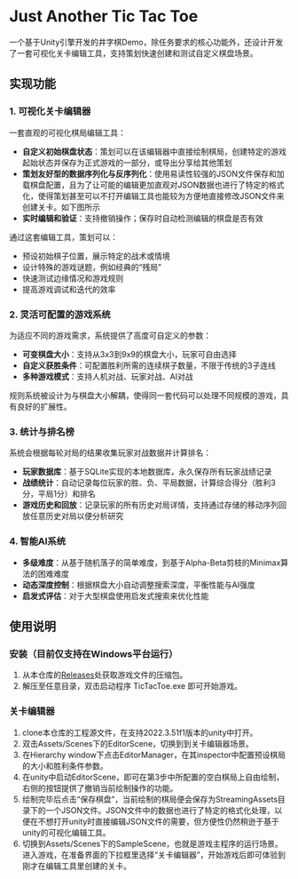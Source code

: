 # Just Another Tic Tac Toe

一个基于Unity引擎开发的井字棋Demo，除任务要求的核心功能外，还设计开发了一套可视化关卡编辑工具，支持策划快速创建和测试自定义棋盘场景。

## 实现功能

### 1. 可视化关卡编辑器

一套直观的可视化棋局编辑工具：

- **自定义初始棋盘状态**：策划可以在该编辑器中直接绘制棋局，创建特定的游戏起始状态并保存为正式游戏的一部分，或导出分享给其他策划
- **策划友好型的数据序列化与反序列化**：使用易读性较强的JSON文件保存和加载棋盘配置，且为了让可能的编辑更加直观对JSON数据也进行了特定的格式化，使得策划甚至可以不打开编辑工具也能较为方便地直接修改JSON文件来创建关卡。如下图所示
- **实时编辑和验证**：支持撤销操作；保存时自动检测编辑的棋盘是否有效

通过这套编辑工具，策划可以：
- 预设初始棋子位置，展示特定的战术或情境
- 设计特殊的游戏谜题，例如经典的“残局”
- 快速测试边缘情况和游戏规则
- 提高游戏调试和迭代的效率

### 2. 灵活可配置的游戏系统

为适应不同的游戏需求，系统提供了高度可自定义的参数：

- **可变棋盘大小**：支持从3x3到9x9的棋盘大小，玩家可自由选择
- **自定义获胜条件**：可配置胜利所需的连续棋子数量，不限于传统的3子连线
- **多种游戏模式**：支持人机对战、玩家对战、AI对战

规则系统被设计为与棋盘大小解耦，使得同一套代码可以处理不同规模的游戏，具有良好的扩展性。

### 3. 统计与排名榜

系统会根据每轮对局的结果收集玩家对战数据并计算排名：

- **玩家数据库**：基于SQLite实现的本地数据库，永久保存所有玩家战绩记录
- **战绩统计**：自动记录每位玩家的胜、负、平局数据，计算综合得分（胜利3分，平局1分）和排名
- **游戏历史和回放**：记录玩家的所有历史对局详情，支持通过存储的移动序列回放任意历史对局以便分析研究

### 4. 智能AI系统

- **多级难度**：从基于随机落子的简单难度，到基于Alpha-Beta剪枝的Minimax算法的困难难度
- **动态深度控制**：根据棋盘大小自动调整搜索深度，平衡性能与AI强度
- **启发式评估**：对于大型棋盘使用启发式搜索来优化性能

## 使用说明

### 安装（目前仅支持在Windows平台运行）
1. 从本仓库的[Releases]()处获取游戏文件的压缩包。
2. 解压至任意目录，双击启动程序 TicTacToe.exe 即可开始游戏。

### 关卡编辑器
1. clone本仓库的工程源文件，在支持2022.3.51f1版本的unity中打开。
2. 双击Assets/Scenes下的EditorScene，切换到到关卡编辑器场景。
3. 在Hierarchy window下点击EditorManager，在其inspector中配置预设棋局的大小和胜利条件参数。
4. 在unity中启动EditorScene，即可在第3步中所配置的空白棋局上自由绘制，右侧的按钮提供了撤销当前绘制操作的功能。
5. 绘制完毕后点击“保存棋盘”，当前绘制的棋局便会保存为StreamingAssets目录下的一个JSON文件。JSON文件中的数据也进行了特定的格式化处理，以便在不想打开unity时直接编辑JSON文件的需要，但方便性仍然稍逊于基于unity的可视化编辑工具。
6. 切换到Assets/Scenes下的SampleScene，也就是游戏主程序的运行场景。进入游戏，在准备界面的下拉框里选择“关卡编辑器”，开始游戏后即可体验到刚才在编辑工具里创建的关卡。